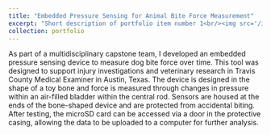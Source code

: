 ```yaml
---
title: "Embedded Pressure Sensing for Animal Bite Force Measurement"
excerpt: "Short description of portfolio item number 1<br/><img src='/images/500x300.png'>"
collection: portfolio
---
```


 As part of a multidisciplinary capstone team, I developed an embedded pressure sensing device to measure dog bite force over time. This tool was designed to support injury investigations and veterinary research in Travis County Medical Examiner in Austin, Texas. The device is designed in the shape of a toy bone and force is measured through changes in pressure within an air-filled bladder within the central rod. Sensors are housed at the ends of the bone-shaped device and are protected from accidental biting. After testing, the microSD card can be accessed via a door in the protective casing, allowing the data to be uploaded to a computer for further analysis.